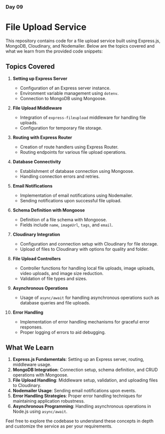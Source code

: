 ### Day 09

# File Upload Service

This repository contains code for a file upload service built using Express.js, MongoDB, Cloudinary, and Nodemailer. Below are the topics covered and what we learn from the provided code snippets:

## Topics Covered

1. **Setting up Express Server**
   - Configuration of an Express server instance.
   - Environment variable management using `dotenv`.
   - Connection to MongoDB using Mongoose.

2. **File Upload Middleware**
   - Integration of `express-fileupload` middleware for handling file uploads.
   - Configuration for temporary file storage.

3. **Routing with Express Router**
   - Creation of route handlers using Express Router.
   - Routing endpoints for various file upload operations.

4. **Database Connectivity**
   - Establishment of database connection using Mongoose.
   - Handling connection errors and retries.

5. **Email Notifications**
   - Implementation of email notifications using Nodemailer.
   - Sending notifications upon successful file upload.

6. **Schema Definition with Mongoose**
   - Definition of a file schema with Mongoose.
   - Fields include `name`, `imageUrl`, `tags`, and `email`.

7. **Cloudinary Integration**
   - Configuration and connection setup with Cloudinary for file storage.
   - Upload of files to Cloudinary with options for quality and folder.

8. **File Upload Controllers**
   - Controller functions for handling local file uploads, image uploads, video uploads, and image size reduction.
   - Validation of file types and sizes.

9. **Asynchronous Operations**
   - Usage of `async/await` for handling asynchronous operations such as database queries and file uploads.

10. **Error Handling**
    - Implementation of error handling mechanisms for graceful error responses.
    - Proper logging of errors to aid debugging.

## What We Learn

1. **Express.js Fundamentals**: Setting up an Express server, routing, middleware usage.
2. **MongoDB Integration**: Connection setup, schema definition, and CRUD operations with Mongoose.
3. **File Upload Handling**: Middleware setup, validation, and uploading files to Cloudinary.
4. **Nodemailer Usage**: Sending email notifications upon events.
5. **Error Handling Strategies**: Proper error handling techniques for maintaining application robustness.
6. **Asynchronous Programming**: Handling asynchronous operations in Node.js using `async/await`.

Feel free to explore the codebase to understand these concepts in depth and customize the service as per your requirements.
